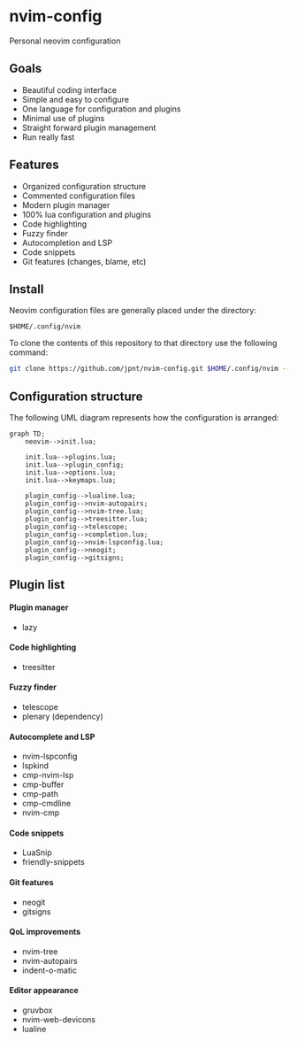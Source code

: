 # nvim-config

Personal neovim configuration

## Goals
- Beautiful coding interface
- Simple and easy to configure
- One language for configuration and plugins
- Minimal use of plugins
- Straight forward plugin management
- Run really fast

## Features
- Organized configuration structure
- Commented configuration files
- Modern plugin manager
- 100% lua configuration and plugins
- Code highlighting
- Fuzzy finder
- Autocompletion and LSP
- Code snippets
- Git features (changes, blame, etc)

## Install
Neovim configuration files are generally placed under the directory:

`$HOME/.config/nvim`

To clone the contents of this repository to that directory use the following command:

```bash
git clone https://github.com/jpnt/nvim-config.git $HOME/.config/nvim --depth=1
```

## Configuration structure
The following UML diagram represents how the configuration is arranged:

```mermaid
graph TD;
    neovim-->init.lua;

    init.lua-->plugins.lua;
    init.lua-->plugin_config;
    init.lua-->options.lua;
    init.lua-->keymaps.lua;

    plugin_config-->lualine.lua;
    plugin_config-->nvim-autopairs;
    plugin_config-->nvim-tree.lua;
    plugin_config-->treesitter.lua;
    plugin_config-->telescope;
    plugin_config-->completion.lua;
    plugin_config-->nvim-lspconfig.lua;
    plugin_config-->neogit;
    plugin_config-->gitsigns;
```

## Plugin list

#### Plugin manager
- lazy

#### Code highlighting
- treesitter

#### Fuzzy finder
- telescope
- plenary (dependency)

#### Autocomplete and LSP
- nvim-lspconfig
- lspkind
- cmp-nvim-lsp
- cmp-buffer
- cmp-path
- cmp-cmdline
- nvim-cmp

#### Code snippets
- LuaSnip
- friendly-snippets

#### Git features
- neogit
- gitsigns

#### QoL improvements
- nvim-tree
- nvim-autopairs
- indent-o-matic

#### Editor appearance
- gruvbox
- nvim-web-devicons
- lualine
